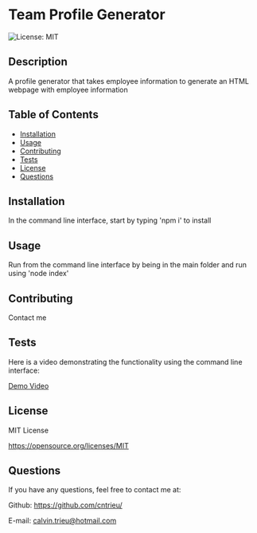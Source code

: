 # Team Profile Generator
![License: MIT](https://img.shields.io/badge/License-MIT-yellow.svg)


## Description

A profile generator that takes employee information to generate an HTML webpage with employee information

## Table of Contents

- [Installation](#installation)
- [Usage](#usage)
- [Contributing](#contributing)
- [Tests](#tests)
- [License](#license)
- [Questions](#questions)

## Installation

In the command line interface, start by typing 'npm i' to install

## Usage

Run from the command line interface by being in the main folder and run using 'node index'

## Contributing

Contact me


## Tests

Here is a video demonstrating the functionality using the command line interface:

[Demo Video](https://user-images.githubusercontent.com/89812084/223197609-f86bce70-8392-449f-84b9-5a0e54310d96.webm)


## License

MIT License

https://opensource.org/licenses/MIT


## Questions

If you have any questions, feel free to contact me at:
  
Github: https://github.com/cntrieu/

E-mail: calvin.trieu@hotmail.com
